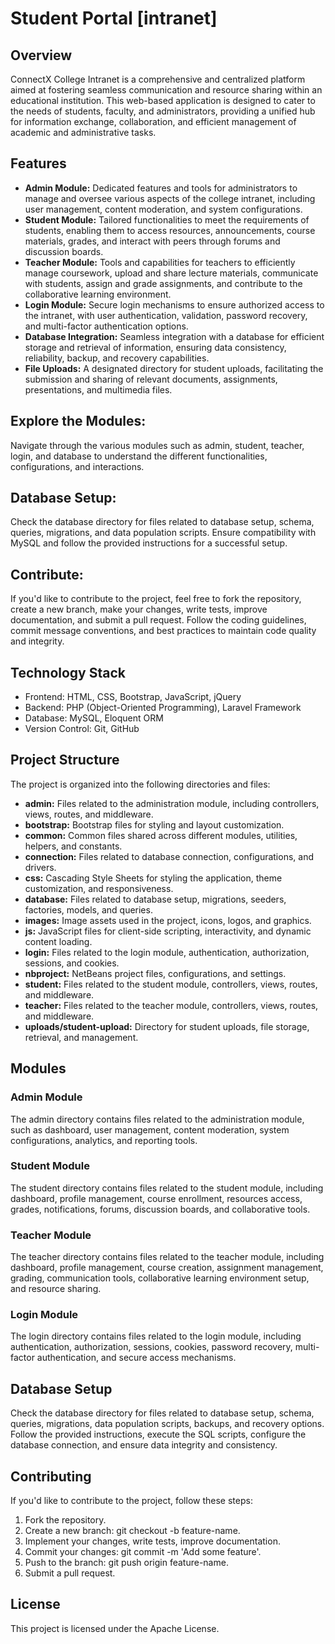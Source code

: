 # Student Portal [intranet]

## Overview
ConnectX College Intranet is a comprehensive and centralized platform aimed at fostering seamless communication and resource sharing within an educational institution. This web-based application is designed to cater to the needs of students, faculty, and administrators, providing a unified hub for information exchange, collaboration, and efficient management of academic and administrative tasks.

## Features
- **Admin Module:** Dedicated features and tools for administrators to manage and oversee various aspects of the college intranet, including user management, content moderation, and system configurations.
- **Student Module:** Tailored functionalities to meet the requirements of students, enabling them to access resources, announcements, course materials, grades, and interact with peers through forums and discussion boards.
- **Teacher Module:** Tools and capabilities for teachers to efficiently manage coursework, upload and share lecture materials, communicate with students, assign and grade assignments, and contribute to the collaborative learning environment.
- **Login Module:** Secure login mechanisms to ensure authorized access to the intranet, with user authentication, validation, password recovery, and multi-factor authentication options.
- **Database Integration:** Seamless integration with a database for efficient storage and retrieval of information, ensuring data consistency, reliability, backup, and recovery capabilities.
- **File Uploads:** A designated directory for student uploads, facilitating the submission and sharing of relevant documents, assignments, presentations, and multimedia files.

## Explore the Modules:
Navigate through the various modules such as admin, student, teacher, login, and database to understand the different functionalities, configurations, and interactions.

## Database Setup:
Check the database directory for files related to database setup, schema, queries, migrations, and data population scripts. Ensure compatibility with MySQL and follow the provided instructions for a successful setup.

## Contribute:
If you'd like to contribute to the project, feel free to fork the repository, create a new branch, make your changes, write tests, improve documentation, and submit a pull request. Follow the coding guidelines, commit message conventions, and best practices to maintain code quality and integrity.

## Technology Stack
- Frontend: HTML, CSS, Bootstrap, JavaScript, jQuery
- Backend: PHP (Object-Oriented Programming), Laravel Framework
- Database: MySQL, Eloquent ORM
- Version Control: Git, GitHub

## Project Structure
The project is organized into the following directories and files:
- **admin:** Files related to the administration module, including controllers, views, routes, and middleware.
- **bootstrap:** Bootstrap files for styling and layout customization.
- **common:** Common files shared across different modules, utilities, helpers, and constants.
- **connection:** Files related to database connection, configurations, and drivers.
- **css:** Cascading Style Sheets for styling the application, theme customization, and responsiveness.
- **database:** Files related to database setup, migrations, seeders, factories, models, and queries.
- **images:** Image assets used in the project, icons, logos, and graphics.
- **js:** JavaScript files for client-side scripting, interactivity, and dynamic content loading.
- **login:** Files related to the login module, authentication, authorization, sessions, and cookies.
- **nbproject:** NetBeans project files, configurations, and settings.
- **student:** Files related to the student module, controllers, views, routes, and middleware.
- **teacher:** Files related to the teacher module, controllers, views, routes, and middleware.
- **uploads/student-upload:** Directory for student uploads, file storage, retrieval, and management.

## Modules
### Admin Module
The admin directory contains files related to the administration module, such as dashboard, user management, content moderation, system configurations, analytics, and reporting tools.

### Student Module
The student directory contains files related to the student module, including dashboard, profile management, course enrollment, resources access, grades, notifications, forums, discussion boards, and collaborative tools.

### Teacher Module
The teacher directory contains files related to the teacher module, including dashboard, profile management, course creation, assignment management, grading, communication tools, collaborative learning environment setup, and resource sharing.

### Login Module
The login directory contains files related to the login module, including authentication, authorization, sessions, cookies, password recovery, multi-factor authentication, and secure access mechanisms.

## Database Setup
Check the database directory for files related to database setup, schema, queries, migrations, data population scripts, backups, and recovery options. Follow the provided instructions, execute the SQL scripts, configure the database connection, and ensure data integrity and consistency.

## Contributing
If you'd like to contribute to the project, follow these steps:
1. Fork the repository.
2. Create a new branch: git checkout -b feature-name.
3. Implement your changes, write tests, improve documentation.
4. Commit your changes: git commit -m 'Add some feature'.
5. Push to the branch: git push origin feature-name.
6. Submit a pull request.

## License
This project is licensed under the Apache License.
